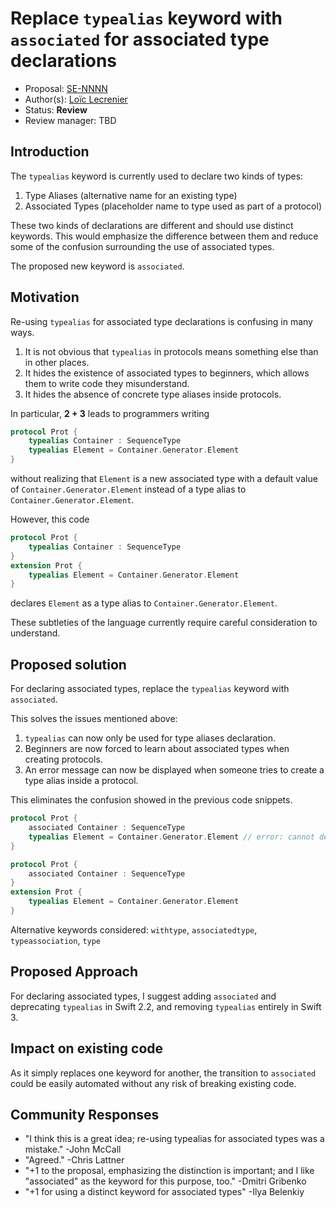 # Replace `typealias` keyword with `associated` for associated type declarations

* Proposal: [SE-NNNN](https://github.com/apple/swift-evolution/blob/master/proposals/NNNN-replace-typealias-associated.md)
* Author(s): [Loïc Lecrenier](https://github.com/loiclec)
* Status: **Review**
* Review manager: TBD

## Introduction

The `typealias` keyword is currently used to declare two kinds of types:

1. Type Aliases (alternative name for an existing type)
2. Associated Types (placeholder name to type used as part of a protocol)

These two kinds of declarations are different and should use distinct keywords.
This would emphasize the difference between them and reduce some of the
confusion surrounding the use of associated types.

The proposed new keyword is `associated`.

## Motivation

Re-using `typealias` for associated type declarations is confusing in many ways.

1. It is not obvious that `typealias` in protocols means something else than in
 other places.
2. It hides the existence of associated types to beginners, which allows them
 to write code they misunderstand.
3. It hides the absence of concrete type aliases inside protocols.

In particular, **2 + 3** leads to programmers writing

```swift
protocol Prot {
    typealias Container : SequenceType
    typealias Element = Container.Generator.Element
}
```

without realizing that `Element` is a new associated type with a default value
of `Container.Generator.Element` instead of a type alias to
`Container.Generator.Element`.

However, this code

```swift
protocol Prot {
    typealias Container : SequenceType
}
extension Prot {
    typealias Element = Container.Generator.Element
}
```

declares `Element` as a type alias to `Container.Generator.Element`.

These subtleties of the language currently require careful consideration to
understand.

## Proposed solution

For declaring associated types, replace the `typealias` keyword with `associated`.

This solves the issues mentioned above:

1. `typealias` can now only be used for type aliases declaration.
2. Beginners are now forced to learn about associated types when creating protocols.
3. An error message can now be displayed when someone tries to create a type alias
inside a protocol.

This eliminates the confusion showed in the previous code snippets.

```swift
protocol Prot {
    associated Container : SequenceType
    typealias Element = Container.Generator.Element // error: cannot declare type alias inside protocol, use protocol extension instead
}
```

```swift
protocol Prot {
    associated Container : SequenceType
}
extension Prot {
    typealias Element = Container.Generator.Element
}
```

Alternative keywords considered: `withtype`, `associatedtype`, `typeassociation`, `type`

## Proposed Approach

For declaring associated types, I suggest adding `associated` and deprecating 
`typealias` in Swift 2.2, and removing `typealias` entirely in Swift 3.

## Impact on existing code

As it simply replaces one keyword for another, the transition to `associated`
could be easily automated without any risk of breaking existing code.

## Community Responses

- "I think this is a great idea; re-using typealias for associated types was a mistake." -John McCall
- "Agreed." -Chris Lattner
- "+1 to the proposal, emphasizing the distinction is important; and I
like "associated" as the keyword for this purpose, too." -Dmitri Gribenko
- "+1 for using a distinct keyword for associated types" -Ilya Belenkiy
